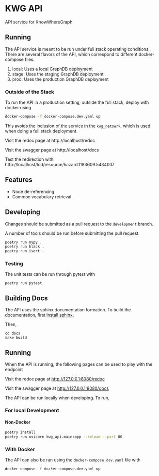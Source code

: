 # KWG API

API service for KnowWhereGraph

## Running

The API service is meant to be run under full stack operating conditions. There are several flavors of the API, which correspond to different docker-compose files.

1. local: Uses a local GraphDB deployment
2. stage: Uses the staging GraphDB deployment
3. prod: Uses the production GraphDB deployment

### Outside of the Stack

To run the API in a production setting, outside the full stack, deploy with docker using

```bash
docker-compose -f docker-compose.dev.yaml up
```

This avoids the inclusion of the service in the `kwg_netowrk`, which is used when doing a full stack deployment.

Visit the redoc page at http://localhost/redoc

Visit the swagger page at http://localhost/docs

Test the redirection with http://localhost/lod/resource/hazard.1183609.5434007


## Features

- Node de-referencing
- Common vocabulary retrieval

## Developing

Changes should be submitted as a pull request to the `development` branch.

A number of tools should be run before submitting the pull request.

```bash
poetry run mypy .
poetry run black .
poetry run isort .
```

### Testing

The unit tests can be run through pytest with

```commandline
poetry run pytest
```


## Building Docs

The API uses the sphinx documentation formation. To build the documentation, first [install sphinx](https://www.sphinx-doc.org/en/master/usage/installation.html).

Then,

```commandline
cd docs
make build
```

## Running

When the API is running, the following pages can be used to play with the endpoint

Visit the redoc page at http://127.0.0.1:8080/redoc

Visit the swagger page at http://127.0.0.1:8080/docs


The API can be run locally when developing. To run,

### For local Development

#### Non-Docker

```bash
poetry install
poetry run uvicorn kwg_api.main:app --reload --port 80
```

### With Docker

The API can also be run using the `docker-compose.dev.yaml` file with

```commandline
docker-compose -f docker-compose.dev.yaml up
```
